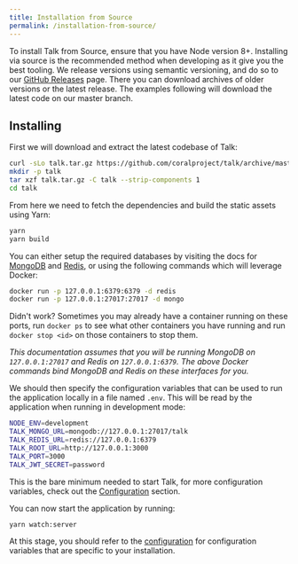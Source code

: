 ```yaml
---
title: Installation from Source
permalink: /installation-from-source/
---
```


To install Talk from Source, ensure that you have Node version 8+.
Installing via source is the recommended method when developing as it give you
the best tooling. We release versions using semantic versioning, and do so to
our [GitHub Releases](https://github.com/coralproject/talk/releases) page.
There you can download archives of older versions or the latest release. The
examples following will download the latest code on our master branch.

## Installing

First we will download and extract the latest codebase of Talk:

```bash
curl -sLo talk.tar.gz https://github.com/coralproject/talk/archive/master.tar.gz
mkdir -p talk
tar xzf talk.tar.gz -C talk --strip-components 1
cd talk
```

From here we need to fetch the dependencies and build the static assets using
Yarn:

```bash
yarn
yarn build
```

You can either setup the required databases by visiting the docs for [MongoDB](https://docs.mongodb.com/manual/installation/) and
[Redis](https://redis.io/topics/quickstart), or using the following commands which will leverage Docker:

```bash
docker run -p 127.0.0.1:6379:6379 -d redis
docker run -p 127.0.0.1:27017:27017 -d mongo
```

Didn't work? Sometimes you may already have a container running on these ports,
run `docker ps` to see what other containers you have running and run
`docker stop <id>` on those containers to stop them.


_This documentation assumes that you will be running MongoDB on
`127.0.0.1:27017` and Redis on `127.0.0.1:6379`. The above Docker commands bind
MongoDB and Redis on these interfaces for you._

We should then specify the configuration variables that can be used to run the
application locally in a file named `.env`. This will be read by the application
when running in development mode:

```bash
NODE_ENV=development
TALK_MONGO_URL=mongodb://127.0.0.1:27017/talk
TALK_REDIS_URL=redis://127.0.0.1:6379
TALK_ROOT_URL=http://127.0.0.1:3000
TALK_PORT=3000
TALK_JWT_SECRET=password
```

This is the bare minimum needed to start Talk, for more configuration
variables, check out the [Configuration](/talk/configuration/)
section.


You can now start the application by running:

```bash
yarn watch:server
```

At this stage, you should refer to the [configuration](/talk/configuration/) for
configuration variables that are specific to your installation.
